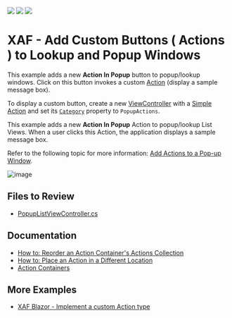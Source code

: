 <!-- default badges list -->
![](https://img.shields.io/endpoint?url=https://codecentral.devexpress.com/api/v1/VersionRange/128587445/22.2.4%2B)
[![](https://img.shields.io/badge/Open_in_DevExpress_Support_Center-FF7200?style=flat-square&logo=DevExpress&logoColor=white)](https://supportcenter.devexpress.com/ticket/details/E466)
[![](https://img.shields.io/badge/📖_How_to_use_DevExpress_Examples-e9f6fc?style=flat-square)](https://docs.devexpress.com/GeneralInformation/403183)
<!-- default badges end -->

# XAF - Add Custom Buttons ( Actions ) to Lookup and Popup Windows

This example adds a new **Action In Popup** button to popup/lookup windows. Click on this button invokes a custom [Action](https://docs.devexpress.com/eXpressAppFramework/112622/ui-construction/controllers-and-actions/actions) (display a sample message box). 

To display a custom button, create a new [ViewController](https://docs.devexpress.com/eXpressAppFramework/DevExpress.ExpressApp.ViewController) with a [Simple Action](https://docs.devexpress.com/eXpressAppFramework/DevExpress.ExpressApp.Actions.SimpleAction) and set its [`Category`](https://docs.devexpress.com/eXpressAppFramework/DevExpress.ExpressApp.Actions.ActionBase.Category) property to `PopupActions`.

This example adds a new **Action In Popup** Action to popup/lookup List Views. When a user clicks this Action, the application displays a sample message box.

Refer to the following topic for more information: [Add Actions to a Pop-up Window](https://docs.devexpress.com/eXpressAppFramework/112804/ui-construction/controllers-and-actions/add-actions-to-a-popup-window).

![image](https://user-images.githubusercontent.com/14300209/225921128-c14fc411-d304-4cb8-9d47-2080f2d1ec86.png)

## Files to Review

* [PopupListViewController.cs](./CS/EFCore/PopupActionEF/PopupActionEF.Module/Controllers/PopupListViewController.cs)

## Documentation

* [How to: Reorder an Action Container's Actions Collection](https://docs.devexpress.com/eXpressAppFramework/112815/ui-construction/controllers-and-actions/actions/how-to-reorder-an-action-containers-actions-collection)
* [How to: Place an Action in a Different Location](https://docs.devexpress.com/eXpressAppFramework/402145/ui-construction/controllers-and-actions/actions/how-to-place-an-action-in-a-different-location)
* [Action Containers](https://docs.devexpress.com/eXpressAppFramework/112610/ui-construction/action-containers)

## More Examples

* [XAF Blazor - Implement a custom Action type](https://github.com/DevExpress-Examples/xaf-custom-action-type-blazor)
